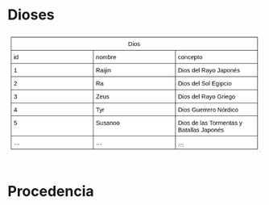 # Dioses

<div style="text-align: center">

<img src="./dioses/img/dioses-tabla.png">

</div>

<br>

# Procedencia